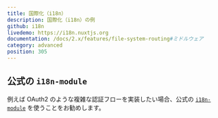 ```yaml
---
title: 国際化（i18n）
description: 国際化（i18n）の例
github: i18n
livedemo: https://i18n.nuxtjs.org
documentation: /docs/2.x/features/file-system-routing#ミドルウェア
category: advanced
position: 305
---
```


## 公式の `i18n-module`

例えば OAuth2 のような複雑な認証フローを実装したい場合、公式の [`i18n-module`](https://github.com/nuxt-community/nuxt-i18n/) を使うことをお勧めします。
